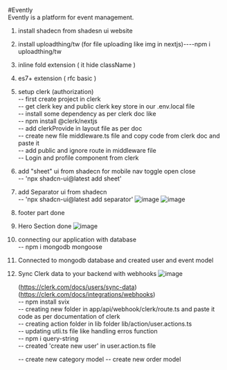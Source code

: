 #Evently  
Evently is a platform for event management.

1. install shadecn from shadesn ui website
2. install uploadthing/tw (for file uploading like img in nextjs)----npm i uploadthing/tw
3. inline fold extension ( it hide className )
4. es7+ extension ( rfc basic )
5. setup clerk (authorization)  
   -- first create project in clerk  
   -- get clerk key and public clerk key store in our .env.local file  
   -- install some dependency as per clerk doc like  
   -- npm install @clerk/nextjs  
   -- add clerkProvide in layout file as per doc  
   -- create new file middleware.ts file and copy code from clerk doc and paste it  
   -- add public and ignore route in middleware file  
   -- Login and profile component from clerk
6. add "sheet" ui from shadecn for mobile nav toggle open close  
   -- 'npx shadcn-ui@latest add sheet'
7. add Separator ui from shadecn  
   -- 'npx shadcn-ui@latest add separator'
   ![image](https://github.com/Harrshhpattell/Evently/assets/102842153/87aa4dd2-afc5-43ec-8ca7-b47c8a80e0c8)
   ![image](https://github.com/Harrshhpattell/Evently/assets/102842153/209ee9c0-98d3-4e14-b515-1318158c3dd5)

8. footer part done
9. Hero Section done
   ![image](https://github.com/Harrshhpattell/Evently/assets/102842153/840632dd-6080-438b-9dd2-b7aaa5e06439)

10. connecting our application with database  
    -- npm i mongodb mongoose
11. Connected to mongodb database and created user and event model
12. Sync Clerk data to your backend with webhooks
    ![image](https://github.com/Harrshhpattell/Evently/assets/102842153/ee778f5e-a1ab-4cf3-9229-170ea30eb09c)

    (https://clerk.com/docs/users/sync-data)  
    (https://clerk.com/docs/integrations/webhooks)  
    -- npm install svix  
    -- creating new folder in app/api/webhook/clerk/route.ts and paste it code as per documentation of clerk  
    -- creating action folder in lib folder lib/action/user.actions.ts  
    -- updating utli.ts file like handling erros function  
    -- npm i query-string  
    -- created 'create new user' in user.action.ts file

    -- create new category model
    -- create new order model
